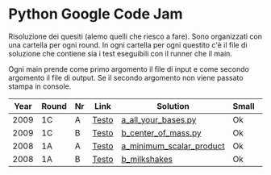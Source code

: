 # Python Google Code Jam

Risoluzione dei quesiti (alemo quelli che riesco a fare). Sono
organizzati con una cartella per ogni round. In ogni cartella per ogni 
questito c'è il file di soluzione che contiene sia i test eseguibili
con il runner che il main.

Ogni main prende come primo argomento il file di input e come secondo
argomento il file di output. Se il secondo argomento non viene passato
stampa in console.


| Year   | Round  | Nr  | Link                                                                    |  Solution                                               |  Small  |  Large  |
|--------|--------|-----|-------------------------------------------------------------------------|---------------------------------------------------------|---------|---------|
| 2009   | 1C     | A   | [Testo](https://code.google.com/codejam/contest/189252/dashboard#s=p0)  | [a_all_your_bases.py](2009_Round1C/a_all_your_bases.py) |  Ok     |  Ok     |
| 2009   | 1C     | B   | [Testo](https://code.google.com/codejam/contest/189252/dashboard#s=p1)  | [b_center_of_mass.py](2009_Round1C/b_center_of_mass.py) |  Ok     |  Ok     |
| 2008   | 1A     | A   | [Testo](https://code.google.com/codejam/contest/32016/dashboard#s=p0)   | [a_minimum_scalar_product](2008_Round1A/a_minimum_scalar_product.py) |  Ok     |  Ok     |
| 2008   | 1A     | B   | [Testo](https://code.google.com/codejam/contest/32016/dashboard#s=p1)   | [b_milkshakes](2008_Round1A/b_milkshakes.py)            |  Ok     |  Ok     |
